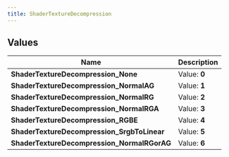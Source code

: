```yaml
---
title: ShaderTextureDecompression
---
```


## Values

| Name | Description |
| ---- | ----------- |
| **ShaderTextureDecompression\_None** | Value: **0** |
| **ShaderTextureDecompression\_NormalAG** | Value: **1** |
| **ShaderTextureDecompression\_NormalRG** | Value: **2** |
| **ShaderTextureDecompression\_NormalRGA** | Value: **3** |
| **ShaderTextureDecompression\_RGBE** | Value: **4** |
| **ShaderTextureDecompression\_SrgbToLinear** | Value: **5** |
| **ShaderTextureDecompression\_NormalRGorAG** | Value: **6** |

